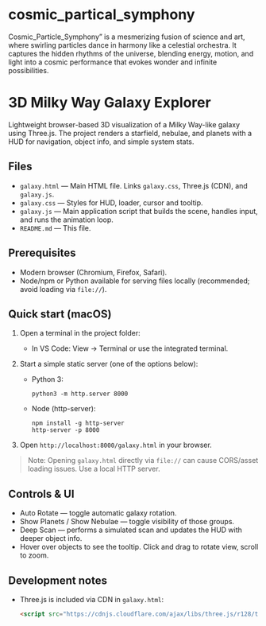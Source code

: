 # cosmic_partical_symphony
Cosmic_Particle_Symphony” is a mesmerizing fusion of science and art, where swirling particles dance in harmony like a celestial orchestra. It captures the hidden rhythms of the universe, blending energy, motion, and light into a cosmic performance that evokes wonder and infinite possibilities.
# 3D Milky Way Galaxy Explorer

Lightweight browser-based 3D visualization of a Milky Way-like galaxy using Three.js. The project renders a starfield, nebulae, and planets with a HUD for navigation, object info, and simple system stats.

## Files
- `galaxy.html` — Main HTML file. Links `galaxy.css`, Three.js (CDN), and `galaxy.js`.
- `galaxy.css` — Styles for HUD, loader, cursor and tooltip.
- `galaxy.js` — Main application script that builds the scene, handles input, and runs the animation loop.
- `README.md` — This file.

## Prerequisites
- Modern browser (Chromium, Firefox, Safari).
- Node/npm or Python available for serving files locally (recommended; avoid loading via `file://`).

## Quick start (macOS)
1. Open a terminal in the project folder:
   - In VS Code: View → Terminal or use the integrated terminal.
2. Start a simple static server (one of the options below):

   - Python 3:
     ```
     python3 -m http.server 8000
     ```
   - Node (http-server):
     ```
     npm install -g http-server
     http-server -p 8000
     ```

3. Open `http://localhost:8000/galaxy.html` in your browser.

> Note: Opening `galaxy.html` directly via `file://` can cause CORS/asset loading issues. Use a local HTTP server.

## Controls & UI
- Auto Rotate — toggle automatic galaxy rotation.
- Show Planets / Show Nebulae — toggle visibility of those groups.
- Deep Scan — performs a simulated scan and updates the HUD with deeper object info.
- Hover over objects to see the tooltip. Click and drag to rotate view, scroll to zoom.

## Development notes
- Three.js is included via CDN in `galaxy.html`:
  ```html
  <script src="https://cdnjs.cloudflare.com/ajax/libs/three.js/r128/three.min.js"></script>
